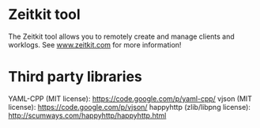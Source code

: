 Zeitkit tool
====

The Zeitkit tool allows you to remotely create and manage clients and worklogs. See www.zeitkit.com for more information!

Third party libraries
====
YAML-CPP (MIT license): https://code.google.com/p/yaml-cpp/
vjson (MIT license): https://code.google.com/p/vjson/
happyhttp (zlib/libpng license): http://scumways.com/happyhttp/happyhttp.html

